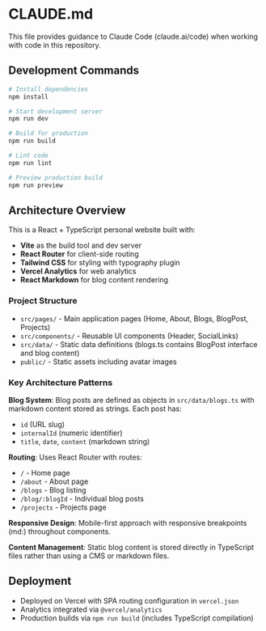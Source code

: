# CLAUDE.md

This file provides guidance to Claude Code (claude.ai/code) when working with code in this repository.

## Development Commands

```bash
# Install dependencies
npm install

# Start development server
npm run dev

# Build for production
npm run build

# Lint code
npm run lint

# Preview production build
npm run preview
```

## Architecture Overview

This is a React + TypeScript personal website built with:
- **Vite** as the build tool and dev server
- **React Router** for client-side routing
- **Tailwind CSS** for styling with typography plugin
- **Vercel Analytics** for web analytics
- **React Markdown** for blog content rendering

### Project Structure

- `src/pages/` - Main application pages (Home, About, Blogs, BlogPost, Projects)
- `src/components/` - Reusable UI components (Header, SocialLinks)  
- `src/data/` - Static data definitions (blogs.ts contains BlogPost interface and blog content)
- `public/` - Static assets including avatar images

### Key Architecture Patterns

**Blog System**: Blog posts are defined as objects in `src/data/blogs.ts` with markdown content stored as strings. Each post has:
- `id` (URL slug)
- `internalId` (numeric identifier) 
- `title`, `date`, `content` (markdown string)

**Routing**: Uses React Router with routes:
- `/` - Home page
- `/about` - About page  
- `/blogs` - Blog listing
- `/blog/:blogId` - Individual blog posts
- `/projects` - Projects page

**Responsive Design**: Mobile-first approach with responsive breakpoints (md:) throughout components.

**Content Management**: Static blog content is stored directly in TypeScript files rather than using a CMS or markdown files.

## Deployment

- Deployed on Vercel with SPA routing configuration in `vercel.json`
- Analytics integrated via `@vercel/analytics`
- Production builds via `npm run build` (includes TypeScript compilation)
